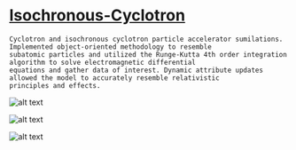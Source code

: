 # [Isochronous-Cyclotron](https://github.com/TonyAlarcon/Isochronous-Cyclotron/blob/master/Isochronous_cyclotron.py)

```
Cyclotron and isochronous cyclotron particle accelerator sumilations. Implemented object-oriented methodology to resemble
subatomic particles and utilized the Runge-Kutta 4th order integration algorithm to solve electromagnetic differential 
equations and gather data of interest. Dynamic attribute updates allowed the model to accurately resemble relativistic
principles and effects. 
```

![alt text](https://github.com/TonyAlarcon/Isochronous-Cyclotron/blob/master/Particle_Trajec.png "Trajectory")

![alt text](https://github.com/TonyAlarcon/Isochronous-Cyclotron/blob/master/velocity_vs_time.png "Velocity vs Time")


![alt text](https://github.com/TonyAlarcon/Isochronous-Cyclotron/blob/master/veocity_vs_radius.png "Velocity vs. Rotation Radius")
